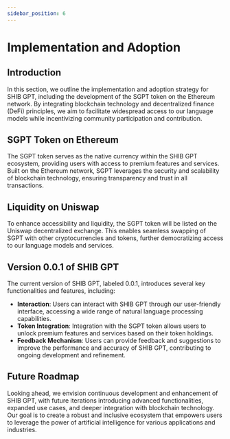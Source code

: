 ```yaml
---
sidebar_position: 6
---
```


# Implementation and Adoption

## Introduction

In this section, we outline the implementation and adoption strategy for SHIB GPT, including the development of the SGPT token on the Ethereum network. By integrating blockchain technology and decentralized finance (DeFi) principles, we aim to facilitate widespread access to our language models while incentivizing community participation and contribution.

## SGPT Token on Ethereum

The SGPT token serves as the native currency within the SHIB GPT ecosystem, providing users with access to premium features and services. Built on the Ethereum network, SGPT leverages the security and scalability of blockchain technology, ensuring transparency and trust in all transactions.

## Liquidity on Uniswap

To enhance accessibility and liquidity, the SGPT token will be listed on the Uniswap decentralized exchange. This enables seamless swapping of SGPT with other cryptocurrencies and tokens, further democratizing access to our language models and services.

## Version 0.0.1 of SHIB GPT

The current version of SHIB GPT, labeled 0.0.1, introduces several key functionalities and features, including:

- **Interaction**: Users can interact with SHIB GPT through our user-friendly interface, accessing a wide range of natural language processing capabilities.
- **Token Integration**: Integration with the SGPT token allows users to unlock premium features and services based on their token holdings.
- **Feedback Mechanism**: Users can provide feedback and suggestions to improve the performance and accuracy of SHIB GPT, contributing to ongoing development and refinement.

## Future Roadmap

Looking ahead, we envision continuous development and enhancement of SHIB GPT, with future iterations introducing advanced functionalities, expanded use cases, and deeper integration with blockchain technology. Our goal is to create a robust and inclusive ecosystem that empowers users to leverage the power of artificial intelligence for various applications and industries.

